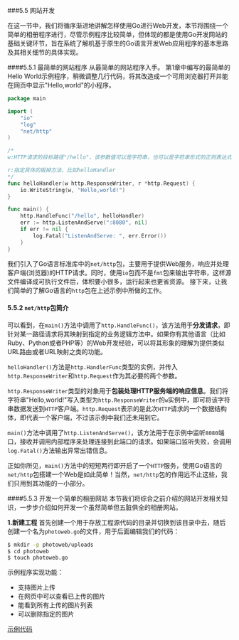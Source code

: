 ###5.5 网站开发

在这一节中，我们将循序渐进地讲解怎样使用Go进行Web开发，本节将围绕一个简单的相册程序进行，尽管示例程序比较简单，但体现的都是使用Go开发网站的基础关键环节，旨在系统了解机基于原生的Go语言开发Web应用程序的基本思路及其相关细节的具体实现。

####5.5.1 最简单的网站程序
从最简单的网站程序入手。
第1章中编写的最简单的Hello World示例程序，稍微调整几行代码，将其改造成一个可用浏览器打开并能在网页中显示"Hello,world"的小程序。
```go
package main

import (
	"io"
	"log"
	"net/http"
)

/*
w:HTTP请求的目标路径"/hello"，该参数值可以是字符串，也可以是字符串形式的正则表达式

r:指定具体的毁掉方法，比如helloHandler
*/
func helloHandler(w http.ResponseWriter, r *http.Request) {
	io.WriteString(w, "Hello,world!")
}

func main() {
	http.HandleFunc("/hello", helloHandler)
	err := http.ListenAndServe(":8080", nil)
	if err != nil {
		log.Fatal("ListenAndServe: ", err.Error())
	}
}

```
我们引入了Go语言标准库中的`net/http`包，主要用于提供Web服务，响应并处理客户端(浏览器)的HTTP请求。同时，使用`io`包而不是`fmt`包来输出字符串，这样源文件编译成可执行文件后，体积要小很多，运行起来也更省资源。
接下来，让我们简单的了解Go语言的`http`包在上述示例中所做的工作。

#### 5.5.2 `net/http`包简介
可以看到，在`main()`方法中调用了`http.HandleFunc()`，该方法用于**分发请求**，即针对某一路径请求将其映射到指定的业务逻辑方法中。如果你有其他语言（比如Ruby、Python或者PHP等）的Web开发经验，可以将其形象的理解为提供类似URL路由或者URL映射之类的功能。

`helloHandler()`方法是`http.HandlerFunc`类型的实例，并传入`http.ResponseWriter`和`http.Request`作为其必要的两个参数。

`http.ResponseWriter`类型的对象用于**包装处理HTTP服务端的响应信息**。我们将字符串"Hello,world!"写入类型为`http.ResponseWriter`的`w`实例中，即可将该字符串数据发送到`HTTP`客户端。`http.Request`表示的是此次`HTTP`请求的一个数据结构体，即代表一个客户端，不过该示例中我们还未用到它。

`main()`方法中调用了`http.ListenAndServe()`，该方法用于在示例中监听`8080`端口，接收并调用内部程序来处理连接到此端口的请求。如果端口监听失败，会调用`log.Fatal()`方法输出异常出错信息。

正如你所见，`main()`方法中的短短两行即开启了一个`HTTP`服务，使用Go语言的`net/http`包搭建一个Web是如此简单！当然，`net/http`包的作用远不止这些，我们只用到其功能的一小部分。

####5.5.3 开发一个简单的相册网站
本节我们将综合之前介绍的网站开发相关知识，一步步介绍如何开发一个虽然简单但五脏俱全的相册网站。

**1.新建工程**
首先创建一个用于存放工程源代码的目录并切换到该目录中去，随后创建一个名为`photoweb.go`的文件，用于后面编辑我们的代码：
```bash
$ mkdir -p photoweb/uploads
$ cd photoweb
$ touch photoweb.go
```
示例程序实现功能：
* 支持图片上传
* 在网页中可以查看已上传的图片
* 能看到所有上传的图片列表
* 可以删除指定的图片
 
[示例代码](https://github.com/Lynn--/TheGoProgrammingLanguage/tree/master/code/photoweb)
